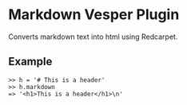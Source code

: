 # Markdown Vesper Plugin

Converts markdown text into html using Redcarpet.

## Example

    >> h = '# This is a header'
	>> h.markdown
	=> '<h1>This is a header</h1>\n'